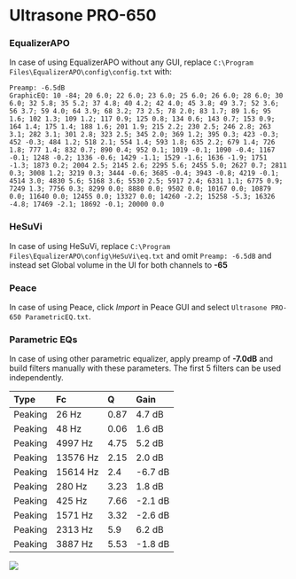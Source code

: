 # Ultrasone PRO-650

### EqualizerAPO
In case of using EqualizerAPO without any GUI, replace `C:\Program Files\EqualizerAPO\config\config.txt`
with:
```
Preamp: -6.5dB
GraphicEQ: 10 -84; 20 6.0; 22 6.0; 23 6.0; 25 6.0; 26 6.0; 28 6.0; 30 6.0; 32 5.8; 35 5.2; 37 4.8; 40 4.2; 42 4.0; 45 3.8; 49 3.7; 52 3.6; 56 3.7; 59 4.0; 64 3.9; 68 3.2; 73 2.5; 78 2.0; 83 1.7; 89 1.6; 95 1.6; 102 1.3; 109 1.2; 117 0.9; 125 0.8; 134 0.6; 143 0.7; 153 0.9; 164 1.4; 175 1.4; 188 1.6; 201 1.9; 215 2.2; 230 2.5; 246 2.8; 263 3.1; 282 3.1; 301 2.8; 323 2.5; 345 2.0; 369 1.2; 395 0.3; 423 -0.3; 452 -0.3; 484 1.2; 518 2.1; 554 1.4; 593 1.8; 635 2.2; 679 1.4; 726 1.8; 777 1.4; 832 0.7; 890 0.4; 952 0.1; 1019 -0.1; 1090 -0.4; 1167 -0.1; 1248 -0.2; 1336 -0.6; 1429 -1.1; 1529 -1.6; 1636 -1.9; 1751 -1.3; 1873 0.2; 2004 2.5; 2145 2.6; 2295 5.6; 2455 5.0; 2627 0.7; 2811 0.3; 3008 1.2; 3219 0.3; 3444 -0.6; 3685 -0.4; 3943 -0.8; 4219 -0.1; 4514 3.0; 4830 5.6; 5168 3.6; 5530 2.5; 5917 2.4; 6331 1.1; 6775 0.9; 7249 1.3; 7756 0.3; 8299 0.0; 8880 0.0; 9502 0.0; 10167 0.0; 10879 0.0; 11640 0.0; 12455 0.0; 13327 0.0; 14260 -2.2; 15258 -5.3; 16326 -4.8; 17469 -2.1; 18692 -0.1; 20000 0.0
```

### HeSuVi
In case of using HeSuVi, replace `C:\Program Files\EqualizerAPO\config\HeSuVi\eq.txt` and omit `Preamp:
-6.5dB` and instead set Global volume in the UI for both channels to **-65**

### Peace
In case of using Peace, click *Import* in Peace GUI and select `Ultrasone PRO-650 ParametricEQ.txt`.

### Parametric EQs
In case of using other parametric equalizer, apply preamp of **-7.0dB** and build filters manually with
these parameters. The first 5 filters can be used independently.

| Type    | Fc       |    Q | Gain    |
|:--------|:---------|:-----|:--------|
| Peaking | 26 Hz    | 0.87 | 4.7 dB  |
| Peaking | 48 Hz    | 0.06 | 1.6 dB  |
| Peaking | 4997 Hz  | 4.75 | 5.2 dB  |
| Peaking | 13576 Hz | 2.15 | 2.0 dB  |
| Peaking | 15614 Hz | 2.4  | -6.7 dB |
| Peaking | 280 Hz   | 3.23 | 1.8 dB  |
| Peaking | 425 Hz   | 7.66 | -2.1 dB |
| Peaking | 1571 Hz  | 3.32 | -2.6 dB |
| Peaking | 2313 Hz  | 5.9  | 6.2 dB  |
| Peaking | 3887 Hz  | 5.53 | -1.8 dB |

![](https://raw.githubusercontent.com/jaakkopasanen/AutoEq/master/results/innerfidelity/sbaf-serious/Ultrasone%20PRO-650/Ultrasone%20PRO-650.png)